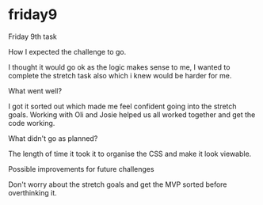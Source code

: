 # friday9
Friday 9th task

How I expected the challenge to go.

I thought it would go ok as the logic makes sense to me, I wanted to complete the stretch task also which i knew would be harder for me.


What went well?

I got it sorted out which made me feel confident going into the stretch goals.
Working with Oli and Josie helped us all worked together and get the code working.


What didn't go as planned?

The length of time it took it to organise the CSS and make it look viewable.


Possible improvements for future challenges

Don't worry about the stretch goals and get the MVP sorted before overthinking it.

